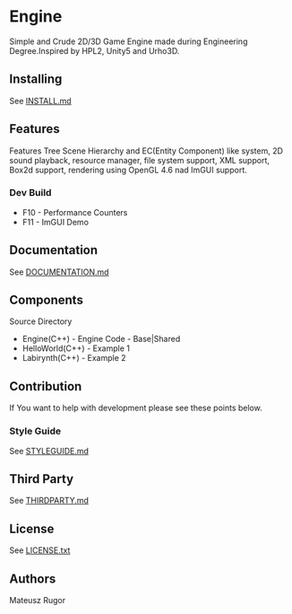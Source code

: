 # Engine 
Simple and Crude 2D/3D Game Engine made during Engineering Degree.Inspired by HPL2, Unity5 and Urho3D.
## Installing
See [INSTALL.md](INSTALL.md)
## Features
Features Tree Scene Hierarchy and EC(Entity Component) like system, 2D sound playback, resource manager, 
file system support, XML support, Box2d support, rendering using OpenGL 4.6 nad ImGUI support.
### Dev Build
 * F10 - Performance Counters
 * F11 - ImGUI Demo
## Documentation
See [DOCUMENTATION.md](DOCUMENTATION.md)
## Components
Source Directory
 * Engine(C++) - Engine Code - Base|Shared
 * HelloWorld(C++) - Example 1
 * Labirynth(C++) - Example 2
## Contribution
If You want to help with development please see these points below.
### Style Guide
See [STYLEGUIDE.md](STYLEGUIDE.md)
## Third Party
See [THIRDPARTY.md](THIRDPARTY.md)
## License
See [LICENSE.txt](LICENSE.txt)
## Authors
Mateusz Rugor